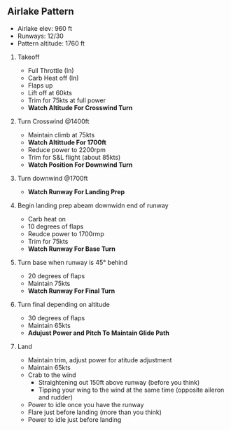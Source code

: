 ## Airlake Pattern

* Airlake elev: 960 ft
* Runways: 12/30
* Pattern altitude: 1760 ft

1. Takeoff
    * Full Throttle (In)
    * Carb Heat off (In)
    * Flaps up
    * Lift off at 60kts
    * Trim for 75kts at full power
    * **Watch Altitude For Crosswind Turn**

2. Turn Crosswind @1400ft
    * Maintain climb at 75kts
    * **Watch Altittude For 1700ft**
    * Reduce power to 2200rpm
    * Trim for S&L flight (about 85kts)
    * **Watch Position For Downwind Turn**

3. Turn downwind @1700ft
    * **Watch Runway For Landing Prep**

4. Begin landing prep abeam downwidn end of runway
    * Carb heat on
    * 10 degrees of flaps
    * Reudce power to 1700rmp
    * Trim for 75kts
    * **Watch Runway For Base Turn**

5. Turn base when runway is 45&deg; behind
    * 20 degrees of flaps
    * Maintain 75kts
    * **Watch Runway For Final Turn**

6. Turn final depending on altitude
    * 30 degrees of flaps
    * Maintain 65kts
    * **Adujust Power and Pitch To Maintain Glide Path**

7. Land
    * Maintain trim, adjust power for atitude adjustment
    * Maintain 65kts
    * Crab to the wind
        * Straightening out 150ft above runway (before you think)
        * Tipping your wing to the wind at the same time (opposite aileron and rudder)
    * Power to idle once you have the runway
    * Flare just before landing (more than you think)
    * Power to idle just before landing
